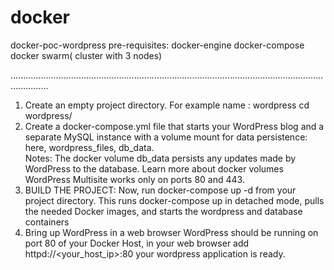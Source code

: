 # docker
docker-poc-wordpress
pre-requisites:
docker-engine
docker-compose
docker swarm( cluster with 3 nodes)

...........................................................................................................................................
1. Create an empty project directory.
   For example name : wordpress
       cd wordpress/
2. Create a docker-compose.yml file that starts your WordPress blog and a separate MySQL instance with a volume mount for data persistence:
here, wordpress_files, db_data.  
Notes:
The docker volume db_data persists any updates made by WordPress to the database. Learn more about docker volumes
WordPress Multisite works only on ports 80 and 443. 
3. BUILD THE PROJECT:
Now, run docker-compose up -d from your project directory.
This runs docker-compose up in detached mode, pulls the needed Docker images, and starts the wordpress and database containers
4. Bring up WordPress in a web browser
   WordPress should be running on port 80 of your Docker Host, in your web browser add httpd://<your_host_ip>:80
   your wordpress application is ready.
   
